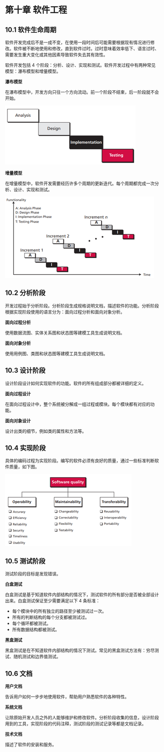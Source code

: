 # 第十章 软件工程

## 10.1 软件生命周期

软件开发完成后不是一成不变，在使用一段时间后可能需要根据现有情况进行修改。软件被不断地使用和修改，直到软件过时。过时意味着效率低下、语言过时、需要发生重大变化或其他因素导致软件失去其有效性。

软件开发包括 4 个阶段：分析、设计、实现和测试。软件开发过程中有两种常见模型：瀑布模型和增量模型。

**瀑布模型**

在瀑布模型中，开发方向只往一个方向流动。前一个阶段不结束，后一阶段就不会开始。

![image-20211127185046633](10.软件工程.assets/image-20211127185046633.png)

**增量模型**

在增量模型中，软件开发需要经历许多个周期的更新迭代。每个周期都完成一次分析、设计、实现和测试。

![image-20211128092700003](10.软件工程.assets/image-20211128092700003.png)

## 10.2 分析阶段

开发过程始于分析阶段。分析阶段生成规格说明文档，描述软件的功能。分析阶段根据实现阶段使用的语言分为：面向过程分析和面向对象分析。

**面向过程分析**

使用数据流图、实体关系图和状态图等建模工具生成说明文档。

**面向对象分析**

使用用例图、类图和状态图等建模工具生成说明文档。

## 10.3 设计阶段

设计阶段设计如何实现软件的功能。软件的所有组成部分都被详细的定义。

**面向过程设计**

在面向过程设计中，整个系统被分解成一组过程或模块。每个模块都有对应的功能。

**面向对象设计**

设计出类的细节，例如类的属性和方法等。

## 10.4 实现阶段

具体的编码过程为实现阶段。编写的软件必须有良好的质量，通过一些标准判断软件质量，如下图。

![image-20211128094254202](10.软件工程.assets/image-20211128094254202.png)

## 10.5 测试阶段

测试阶段的目标是发现错误。

**白盒测试**

白盒测试是基于知道软件内部结构的情况下，测试软件的所有部分是否被全部设计出来。白盒测试保证至少需要满足以下 4 条标准：

- 每个模块中的所有独立的路径至少被测试过一次。
- 所有的判断结构的每个分支都被测试过。
- 每个循环都被测试。
- 所有数据结构都被测试。

**黑盒测试**

黑盒测试是在不知道软件内部结构的情况下测试。常见的黑盒测试方法有：穷尽测试、随机测试和边界值测试。

## 10.6 文档

**用户文档**

告诉用户如何一步步地使用软件，帮助用户熟悉软件的各种特性。

**系统文档**

让除原始开发人员之外的人能够维护和修改软件。分析阶段收集的信息，设计阶段用到的工具，实现阶段的代码注释，测试阶段的测试记录等都是文档记录。

**技术文档**

描述了软件的安装和服务。